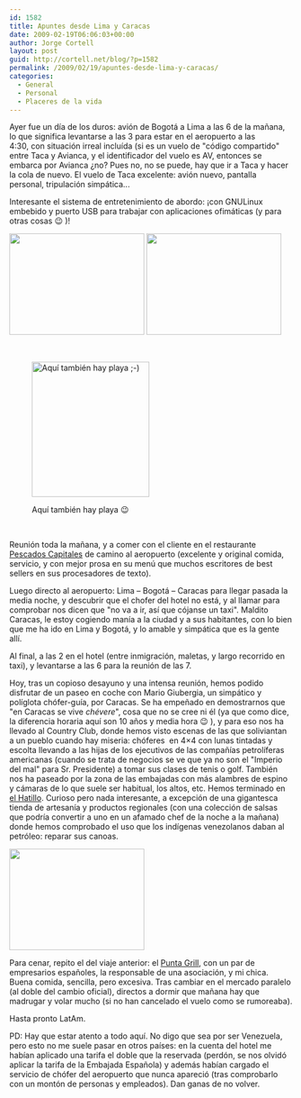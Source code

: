 ```yaml
---
id: 1582
title: Apuntes desde Lima y Caracas
date: 2009-02-19T06:06:03+00:00
author: Jorge Cortell
layout: post
guid: http://cortell.net/blog/?p=1582
permalink: /2009/02/19/apuntes-desde-lima-y-caracas/
categories:
  - General
  - Personal
  - Placeres de la vida
---
```

Ayer fue un día de los duros: avión de Bogotá a Lima a las 6 de la mañana, lo que significa levantarse a las 3 para estar en el aeropuerto a las 4:30, con situación irreal incluída (si es un vuelo de "código compartido" entre Taca y Avianca, y el identificador del vuelo es AV, entonces se embarca por Avianca ¿no? Pues no, no se puede, hay que ir a Taca y hacer la cola de nuevo. El vuelo de Taca excelente: avión nuevo, pantalla personal, tripulación simpática...

Interesante el sistema de entretenimiento de abordo: ¡con GNULinux embebido y puerto USB para trabajar con aplicaciones ofimáticas (y para otras cosas 😉 )!

<img class="alignnone" title="GNULinux" src="http://farm4.static.flickr.com/3449/3292842286_95ebf3451e_m.jpg" alt="" width="240" height="180" />

<img class="alignnone" title="teclado" src="http://farm4.static.flickr.com/3491/3292022417_c0852e73aa_m.jpg" alt="" width="240" height="180" />

 <figure style="width: 209px" class="wp-caption alignnone">

<img title="Playa de estacionamiento en Perú" src="http://farm4.static.flickr.com/3407/3292022309_6ed40e66a5_m.jpg" alt="Aquí también hay playa ;-)" width="209" height="240" /><figcaption class="wp-caption-text">Aquí también hay playa 😉</figcaption></figure> 

 

Reunión toda la mañana, y a comer con el cliente en el restaurante <a title="http://www.peru.com/guiagourmet/ficha.asp?id=54" href="http://www.peru.com/guiagourmet/ficha.asp?id=54" target="_blank">Pescados Capitales</a> de camino al aeropuerto (excelente y original comida, servicio, y con mejor prosa en su menú que muchos escritores de best sellers en sus procesadores de texto).

Luego directo al aeropuerto: Lima – Bogotá – Caracas para llegar pasada la media noche, y descubrir que el chofer del hotel no está, y al llamar para comprobar nos dicen que "no va a ir, así que cójanse un taxi". Maldito Caracas, le estoy cogiendo manía a la ciudad y a sus habitantes, con lo bien que me ha ido en Lima y Bogotá, y lo amable y simpática que es la gente allí.

Al final, a las 2 en el hotel (entre inmigración, maletas, y largo recorrido en taxi), y levantarse a las 6 para la reunión de las 7.

Hoy, tras un copioso desayuno y una intensa reunión, hemos podido disfrutar de un paseo en coche con Mario Giubergia, un simpático y políglota chófer-guía, por Caracas. Se ha empeñado en demostrarnos que "en Caracas se vive _chévere_", cosa que no se cree ni él (ya que como dice, la diferencia horaria aquí son 10 años y media hora 😉 ), y para eso nos ha llevado al Country Club, donde hemos visto escenas de las que soliviantan a un pueblo cuando hay miseria: chóferes  en 4×4 con lunas tintadas y escolta llevando a las hijas de los ejecutivos de las compañías petrolíferas americanas (cuando se trata de negocios se ve que ya no son el "Imperio del mal" para Sr. Presidente) a tomar sus clases de tenis o golf. También nos ha paseado por la zona de las embajadas con más alambres de espino y cámaras de lo que suele ser habitual, los altos, etc. Hemos terminado en <a title="http://www.elhatillo.com.ve/tourhome_es.shtml" href="http://www.elhatillo.com.ve/tourhome_es.shtml" target="_blank">el Hatillo</a>. Curioso pero nada interesante, a excepción de una gigantesca tienda de artesanía y productos regionales (con una colección de salsas que podría convertir a uno en un afamado chef de la noche a la mañana) donde hemos comprobado el uso que los indígenas venezolanos daban al petróleo: reparar sus canoas.

<img class="alignnone" title="petróleo para reparar canoas" src="http://farm4.static.flickr.com/3569/3292022623_e226fb6066_m.jpg" alt="" width="240" height="180" />

Para cenar, repito el del viaje anterior: el <a title="http://11870.com/pro/punta-grill" href="http://11870.com/pro/punta-grill" target="_blank">Punta Grill</a>, con un par de empresarios españoles, la responsable de una asociación, y mi chica. Buena comida, sencilla, pero excesiva. Tras cambiar en el mercado paralelo (al doble del cambio oficial), directos a dormir que mañana hay que madrugar y volar mucho (si no han cancelado el vuelo como se rumoreaba).

Hasta pronto LatAm.

PD: Hay que estar atento a todo aquí. No digo que sea por ser Venezuela, pero esto no me suele pasar en otros países: en la cuenta del hotel me habían aplicado una tarifa el doble que la reservada (perdón, se nos olvidó aplicar la tarifa de la Embajada Española) y además habían cargado el servicio de chófer del aeropuerto que nunca apareció (tras comprobarlo con un montón de personas y empleados). Dan ganas de no volver.